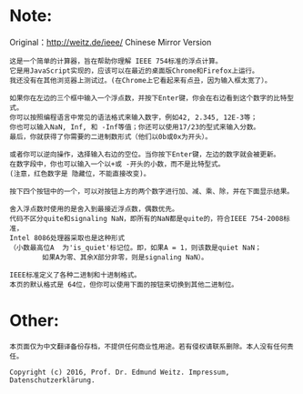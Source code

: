 # Note:
Original：http://weitz.de/ieee/
Chinese Mirror Version

    这是一个简单的计算器，旨在帮助你理解 IEEE 754标准的浮点计算。
    它是用JavaScript实现的，应该可以在最近的桌面版Chrome和Firefox上运行。
    我还没有在其他浏览器上测试过。(在Chrome上它看起来有点丑，因为输入框太宽了）。

    如果你在左边的三个框中输入一个浮点数，并按下Enter键，你会在右边看到这个数字的比特型式。
    你可以按照编程语言中常见的语法格式来输入数字，例如42, 2.345, 12E-3等；
    你也可以输入NaN, Inf, 和 -Inf等值；你还可以使用17/23的型式来输入分数。
    最后，你就获得了你需要的二进制数形式（他们以0b或0x为开头）。

    或者你可以逆向操作，选择输入右边的空位。当你按下Enter键，左边的数字就会被更新。
    在数字段中，你也可以输入一个以+或 -开头的小数，而不是比特型式。 
    (注意，红色数字是 隐藏位，不能直接改变)。

    按下四个按钮中的一个，可以对按钮上方的两个数字进行加、减、乘、除，并在下面显示结果。

    舍入浮点数时使用的是舍入到最接近浮点数，偶数优先。 
    代码不区分quite和signaling NaN，即所有的NaN都是quite的，符合IEEE 754-2008标准，
    Intel 8086处理器采取也是这种形式
    （小数最高位A  为'is_quiet'标记位。即，如果A = 1，则该数是quiet NaN；
            如果A为零、其余X部分非零，则是signaling NaN）。

    IEEE标准定义了各种二进制和十进制格式。
    本页的默认格式是 64位，但你可以使用下面的按钮来切换到其他二进制位。

# Other:
    本页面仅为中文翻译备份存档，不提供任何商业性用途。若有侵权请联系删除。本人没有任何责任。
    
    Copyright (c) 2016, Prof. Dr. Edmund Weitz. Impressum, Datenschutzerklärung.
